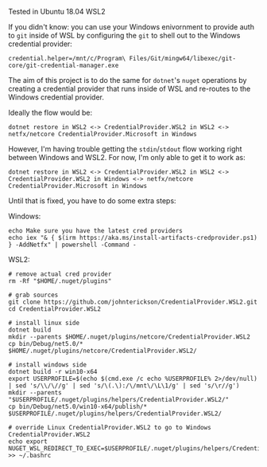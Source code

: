 Tested in Ubuntu 18.04 WSL2

If you didn't know: you can use your Windows enivornment to provide auth to `git` inside of WSL by configuring the `git` to shell out to the Windows credential provider:
```
credential.helper=/mnt/c/Program\ Files/Git/mingw64/libexec/git-core/git-credential-manager.exe
```

The aim of this project is to do the same for `dotnet`'s `nuget` operations by creating a credential provider that runs inside of WSL and re-routes to the Windows credential provider.

Ideally the flow would be:
```
dotnet restore in WSL2 <-> CredentialProvider.WSL2 in WSL2 <-> netfx/netcore CredentialProvider.Microsoft in Windows
```

However, I'm having trouble getting the `stdin`/`stdout` flow working right between Windows and WSL2.   For now, I'm only able to get it to work as:
```
dotnet restore in WSL2 <-> CredentialProvider.WSL2 in WSL2 <-> CredentialProvider.WSL2 in Windows <-> netfx/netcore CredentialProvider.Microsoft in Windows
```

Until that is fixed, you have to do some extra steps:

Windows:
```
echo Make sure you have the latest cred providers
echo iex "& { $(irm https://aka.ms/install-artifacts-credprovider.ps1) } -AddNetfx" | powershell -Command -
```

WSL2:
```
# remove actual cred provider
rm -Rf "$HOME/.nuget/plugins"

# grab sources
git clone https://github.com/johnterickson/CredentialProvider.WSL2.git
cd CredentialProvider.WSL2

# install linux side
dotnet build
mkdir --parents $HOME/.nuget/plugins/netcore/CredentialProvider.WSL2
cp bin/Debug/net5.0/* $HOME/.nuget/plugins/netcore/CredentialProvider.WSL2/

# install windows side
dotnet build -r win10-x64
export USERPROFILE=$(echo $(cmd.exe /c echo %USERPROFILE% 2>/dev/null) | sed 's/\\/\//g' | sed 's/\(.\):/\/mnt\/\L\1/g' | sed 's/\r//g')
mkdir --parents "$USERPROFILE/.nuget/plugins/helpers/CredentialProvider.WSL2/"
cp bin/Debug/net5.0/win10-x64/publish/* $USERPROFILE/.nuget/plugins/helpers/CredentialProvider.WSL2/

# override Linux CredentialProvider.WSL2 to go to Windows CredentialProvider.WSL2
echo export NUGET_WSL_REDIRECT_TO_EXEC=$USERPROFILE/.nuget/plugins/helpers/CredentialProvider.WSL2/CredentialProvider.WSL2.exe >> ~/.bashrc
```

